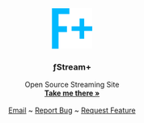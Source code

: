 <div align="center">
  <a href="https://github.com/othneildrew/Best-README-Template">
    <img src="https://github.com/fstreamplus/fstreamplus.github.io/blob/main/stream/assets/icon.png" alt="Logo" width="80" height="80">
  </a>

  <h3 align="center">ƒStream+</h3>

  <p align="center">
    Open Source Streaming Site
    <br />
    <a href="https://fstreamplus.github.io/"><strong>Take me there »</strong></a>
    <br />
    <br />
    <a href="mailto:logandoescode@protonmail.ch">Email</a>
    ~
    <a href="https://github.com/fstreamplus/fstreamplus.github.io/issues">Report Bug</a>
    ~
    <a href="https://github.com/fstreamplus/fstreamplus.github.io/issues">Request Feature</a>
  </p>
</div>
